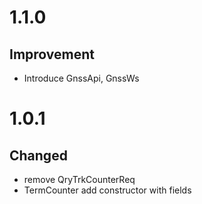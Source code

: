 # 1.1.0
## Improvement
- Introduce GnssApi, GnssWs

# 1.0.1
## Changed
- remove QryTrkCounterReq
- TermCounter add constructor with fields
